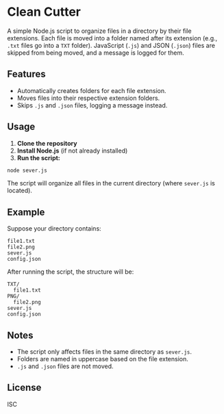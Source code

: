 # Clean Cutter

A simple Node.js script to organize files in a directory by their file extensions. Each file is moved into a folder named after its extension (e.g., `.txt` files go into a `TXT` folder). JavaScript (`.js`) and JSON (`.json`) files are skipped from being moved, and a message is logged for them.

## Features
- Automatically creates folders for each file extension.
- Moves files into their respective extension folders.
- Skips `.js` and `.json` files, logging a message instead.

## Usage

1. **Clone the repository**
2. **Install Node.js** (if not already installed)
3. **Run the script:**

```bash
node sever.js
```

The script will organize all files in the current directory (where `sever.js` is located).

## Example
Suppose your directory contains:
```
file1.txt
file2.png
sever.js
config.json
```
After running the script, the structure will be:
```
TXT/
  file1.txt
PNG/
  file2.png
sever.js
config.json
```

## Notes
- The script only affects files in the same directory as `sever.js`.
- Folders are named in uppercase based on the file extension.
- `.js` and `.json` files are not moved.

## License
ISC
